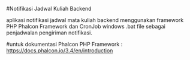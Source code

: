 #Notifikasi Jadwal Kuliah Backend

aplikasi notifikasi jadwal mata kuliah backend menggunakan framework PHP Phalcon Framework dan CronJob windows .bat file sebagai penjadwalan pengiriman notifikasi.

#untuk dokumentasi Phalcon PHP Framework :
https://docs.phalcon.io/3.4/en/introduction
